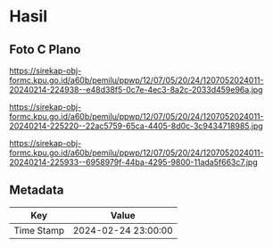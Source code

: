 # Hasil

## Foto C Plano

https://sirekap-obj-formc.kpu.go.id/a60b/pemilu/ppwp/12/07/05/20/24/1207052024011-20240214-224938--e48d38f5-0c7e-4ec3-8a2c-2033d459e96a.jpg

https://sirekap-obj-formc.kpu.go.id/a60b/pemilu/ppwp/12/07/05/20/24/1207052024011-20240214-225220--22ac5759-65ca-4405-8d0c-3c9434718985.jpg

https://sirekap-obj-formc.kpu.go.id/a60b/pemilu/ppwp/12/07/05/20/24/1207052024011-20240214-225933--6958979f-44ba-4295-9800-11ada5f663c7.jpg


## Metadata

| Key        | Value               |
| ---------- | ------------------- |
| Time Stamp | 2024-02-24 23:00:00 |



